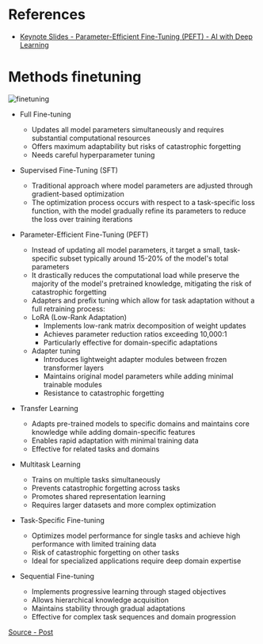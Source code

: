 # References

- [Keynote Slides - Parameter-Efficient Fine-Tuning (PEFT) - AI with Deep Learning](https://media.licdn.com/dms/document/media/v2/D4E1FAQEDAu58T3XaLQ/feedshare-document-pdf-analyzed/B4EZPVK9vFHAAY-/0/1734448287923?e=1736985600&v=beta&t=mYwFIyoNzZOpm3RozE-rey-wvGKqOorweo3dIFoZZfc)

# Methods finetuning

![finetuning](https://github.com/user-attachments/assets/4f602903-6861-4cac-b5c6-d2450dc6a8a0)

- Full Fine-tuning
  - Updates all model parameters simultaneously and requires substantial computational resources
  - Offers maximum adaptability but risks of catastrophic forgetting
  - Needs careful hyperparameter tuning 

- Supervised Fine-Tuning (SFT)
  - Traditional approach where model parameters are adjusted through gradient-based optimization
  - The optimization process occurs with respect to a task-specific loss function, with the model gradually refine its parameters to reduce the loss over training iterations

- Parameter-Efficient Fine-Tuning (PEFT)
  - Instead of updating all model parameters, it target a small, task-specific subset typically around 15-20% of the model's total parameters
  - It drastically reduces the computational load while preserve the majority of the model's pretrained knowledge, mitigating the risk of catastrophic forgetting
  - Adapters and prefix tuning which allow for task adaptation without a full retraining process:

  * LoRA (Low-Rank Adaptation)
    - Implements low-rank matrix decomposition of weight updates
    - Achieves parameter reduction ratios exceeding 10,000:1
    - Particularly effective for domain-specific adaptations
  * Adapter tuning
    - Introduces lightweight adapter modules between frozen transformer layers
    - Maintains original model parameters while adding minimal trainable modules
    - Resistance to catastrophic forgetting 

* Transfer Learning
  -  Adapts pre-trained models to specific domains and maintains core knowledge while adding domain-specific features
  -  Enables rapid adaptation with minimal training data
  -  Effective for related tasks and domains

* Multitask Learning
  -  Trains on multiple tasks simultaneously
  -  Prevents catastrophic forgetting across tasks
  -  Promotes shared representation learning
  -  Requires larger datasets and more complex optimization

- Task-Specific Fine-tuning
  - Optimizes model performance for single tasks and achieve high performance with limited training data
  - Risk of catastrophic forgetting on other tasks
  - Ideal for specialized applications require deep domain expertise

- Sequential Fine-tuning
  - Implements progressive learning through staged objectives
  - Allows hierarchical knowledge acquisition
  - Maintains stability through gradual adaptations
  - Effective for complex task sequences and domain progression
 
[Source - Post](https://www.linkedin.com/posts/aboniasojasingarayar_llm-finetuning-activity-7300062003375603721-Cgwd?utm_source=share&utm_medium=member_desktop&rcm=ACoAABY4zkYBTs23buQ5AEQ-XagrOSQPiyJTUNs)
